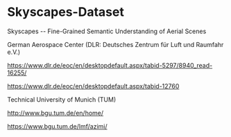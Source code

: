 # Skyscapes-Dataset
Skyscapes  -- Fine-Grained Semantic Understanding of Aerial Scenes

German Aerospace Center (DLR: Deutsches Zentrum für Luft und Raumfahr e.V.)

https://www.dlr.de/eoc/en/desktopdefault.aspx/tabid-5297/8940_read-16255/

https://www.dlr.de/eoc/en/desktopdefault.aspx/tabid-12760

Technical University of Munich (TUM)

http://www.bgu.tum.de/en/home/

https://www.bgu.tum.de/lmf/azimi/
